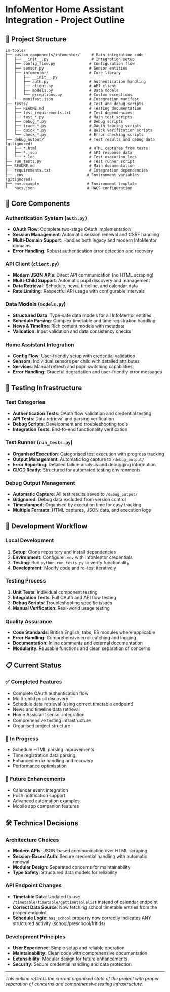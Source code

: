 # InfoMentor Home Assistant Integration - Project Outline

## 📁 Project Structure

```
im-tools/
├── custom_components/infomentor/     # Main integration code
│   ├── __init__.py                   # Integration setup
│   ├── config_flow.py               # Configuration flow
│   ├── sensor.py                    # Sensor entities
│   ├── infomentor/                  # Core library
│   │   ├── __init__.py
│   │   ├── auth.py                  # Authentication handling
│   │   ├── client.py                # API client
│   │   ├── models.py                # Data models
│   │   └── exceptions.py            # Custom exceptions
│   └── manifest.json                # Integration manifest
├── tests/                           # Test and debug scripts
│   ├── README.md                    # Testing documentation
│   ├── test_requirements.txt        # Test dependencies
│   ├── test_*.py                    # Main test scripts
│   ├── debug_*.py                   # Debug scripts
│   ├── trace_*.py                   # OAuth tracing scripts
│   ├── quick_*.py                   # Quick verification scripts
│   └── check_*.py                   # Error checking scripts
├── debug_output/                    # Test results and debug data (gitignored)
│   ├── *.html                       # HTML captures from tests
│   ├── *.json                       # API response data
│   └── *.log                        # Test execution logs
├── run_tests.py                     # Test runner script
├── README.md                        # Main documentation
├── requirements.txt                 # Integration dependencies
├── .env                            # Environment variables (gitignored)
├── env.example                     # Environment template
└── hacs.json                       # HACS configuration
```

## 🔧 Core Components

### Authentication System (`auth.py`)
- **OAuth Flow**: Complete two-stage OAuth implementation
- **Session Management**: Automatic session renewal and CSRF handling
- **Multi-Domain Support**: Handles both legacy and modern InfoMentor domains
- **Error Handling**: Robust authentication error detection and recovery

### API Client (`client.py`)
- **Modern JSON APIs**: Direct API communication (no HTML scraping)
- **Multi-Child Support**: Automatic pupil discovery and management
- **Data Retrieval**: Schedule, news, timeline, and calendar data
- **Rate Limiting**: Respectful API usage with configurable intervals

### Data Models (`models.py`)
- **Structured Data**: Type-safe data models for all InfoMentor entities
- **Schedule Parsing**: Complex timetable and time registration handling
- **News & Timeline**: Rich content models with metadata
- **Validation**: Input validation and data consistency checks

### Home Assistant Integration
- **Config Flow**: User-friendly setup with credential validation
- **Sensors**: Individual sensors per child with detailed attributes
- **Services**: Manual refresh and pupil switching capabilities
- **Error Handling**: Graceful degradation and user-friendly error messages

## 🧪 Testing Infrastructure

### Test Categories
- **Authentication Tests**: OAuth flow validation and credential testing
- **API Tests**: Data retrieval and parsing verification
- **Debug Scripts**: Development and troubleshooting tools
- **Integration Tests**: End-to-end functionality verification

### Test Runner (`run_tests.py`)
- **Organised Execution**: Categorised test execution with progress tracking
- **Output Management**: Automatic log capture to `/debug_output/`
- **Error Reporting**: Detailed failure analysis and debugging information
- **CI/CD Ready**: Structured for automated testing environments

### Debug Output Management
- **Automatic Capture**: All test results saved to `/debug_output/`
- **Gitignored**: Debug data excluded from version control
- **Timestamped**: Organised by execution time for easy tracking
- **Multiple Formats**: HTML captures, JSON data, and execution logs

## 🚀 Development Workflow

### Local Development
1. **Setup**: Clone repository and install dependencies
2. **Environment**: Configure `.env` with InfoMentor credentials
3. **Testing**: Run `python run_tests.py` to verify functionality
4. **Development**: Modify code and re-test iteratively

### Testing Process
1. **Unit Tests**: Individual component testing
2. **Integration Tests**: Full OAuth and API flow testing
3. **Debug Scripts**: Troubleshooting specific issues
4. **Manual Verification**: Real-world usage testing

### Quality Assurance
- **Code Standards**: British English, tabs, ES modules where applicable
- **Error Handling**: Comprehensive error catching and logging
- **Documentation**: Inline comments and external documentation
- **Modularity**: Reusable functions and clean separation of concerns

## 📋 Current Status

### ✅ Completed Features
- Complete OAuth authentication flow
- Multi-child pupil discovery
- Schedule data retrieval (using correct timetable endpoint)
- News and timeline data retrieval
- Home Assistant sensor integration
- Comprehensive testing infrastructure
- Organised project structure

### 🔄 In Progress
- Schedule HTML parsing improvements
- Time registration data parsing
- Enhanced error handling and recovery
- Performance optimisation

### 📝 Future Enhancements
- Calendar event integration
- Push notification support
- Advanced automation examples
- Mobile app companion features

## 🛠️ Technical Decisions

### Architecture Choices
- **Modern APIs**: JSON-based communication over HTML scraping
- **Session-Based Auth**: Secure credential handling with automatic renewal
- **Modular Design**: Separated concerns for maintainability
- **Type Safety**: Structured data models for reliability

### API Endpoint Changes
- **Timetable Data**: Updated to use `/timetable/timetable/gettimetablelist` instead of calendar endpoint
- **Correct Data Source**: Now fetching school timetable entries from the proper endpoint
- **Schedule Logic**: `has_school` property now correctly indicates ANY structured activity (school/preschool/fritids)

### Development Principles
- **User Experience**: Simple setup and reliable operation
- **Maintainability**: Clean code with comprehensive documentation
- **Extensibility**: Modular design for future enhancements
- **Security**: Secure credential handling and data protection

---

*This outline reflects the current organised state of the project with proper separation of concerns and comprehensive testing infrastructure.* 